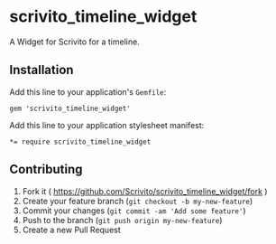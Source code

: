 scrivito_timeline_widget
=====================

A Widget for Scrivito for a timeline.

## Installation

Add this line to your application's `Gemfile`:

    gem 'scrivito_timeline_widget'

Add this line to your application stylesheet manifest:

    *= require scrivito_timeline_widget

## Contributing

1. Fork it ( https://github.com/Scrivito/scrivito_timeline_widget/fork )
2. Create your feature branch (`git checkout -b my-new-feature`)
3. Commit your changes (`git commit -am 'Add some feature'`)
4. Push to the branch (`git push origin my-new-feature`)
5. Create a new Pull Request